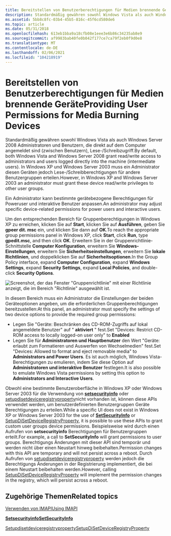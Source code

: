 ```yaml
---
title: Bereitstellen von Benutzerberechtigungen für Medien brennende Geräte
description: Standardmäßig gewähren sowohl Windows Vista als auch Windows Server 2008 Administratoren und Benutzern, die direkt auf dem Computer angemeldet sind (zwischen Benutzern), Lese-/Schreibzugriff.
ms.assetid: 5bb8c8fc-03b4-45b5-816c-45f6cd580de6
ms.topic: article
ms.date: 05/31/2018
ms.openlocfilehash: 613eb1bba9a18cfb08e1eee3e6b86c34235ab8e9
ms.sourcegitcommit: af9983bab40fe0b042f177ce7ca79f2eb0f9d0e8
ms.translationtype: MT
ms.contentlocale: de-DE
ms.lasthandoff: 02/06/2021
ms.locfileid: "104218919"
---
```

# <a name="providing-user-permissions-for-media-burning-devices"></a><span data-ttu-id="b472d-103">Bereitstellen von Benutzerberechtigungen für Medien brennende Geräte</span><span class="sxs-lookup"><span data-stu-id="b472d-103">Providing User Permissions for Media Burning Devices</span></span>

<span data-ttu-id="b472d-104">Standardmäßig gewähren sowohl Windows Vista als auch Windows Server 2008 Administratoren und Benutzern, die direkt auf dem Computer angemeldet sind (zwischen Benutzern), Lese-/Schreibzugriff.</span><span class="sxs-lookup"><span data-stu-id="b472d-104">By default, both Windows Vista and Windows Server 2008 grant read/write access to administrators and users logged directly into the machine (intermediate users).</span></span> <span data-ttu-id="b472d-105">In Windows XP und Windows Server 2003 muss ein Administrator diesen Geräten jedoch Lese-/Schreibberechtigungen für andere Benutzergruppen erteilen.</span><span class="sxs-lookup"><span data-stu-id="b472d-105">However, in Windows XP and Windows Server 2003 an administrator must grant these device read/write privileges to other user groups.</span></span>

<span data-ttu-id="b472d-106">Ein Administrator kann bestimmte gerätebezogene Berechtigungen für Poweruser und interaktive Benutzer anpassen.</span><span class="sxs-lookup"><span data-stu-id="b472d-106">An administrator may adjust specific device-related permissions for power users and interactive users.</span></span>

<span data-ttu-id="b472d-107">Um den entsprechenden Bereich für Gruppenberechtigungen in Windows XP zu erreichen, klicken Sie auf **Start**, klicken Sie auf **Ausführen**, geben Sie **gpeer dit. msc** ein, und klicken Sie dann auf **OK**.</span><span class="sxs-lookup"><span data-stu-id="b472d-107">To reach the appropriate group permissions panel in Windows XP, click **Start**, click **Run**, type **gpedit.msc**, and then click **OK**.</span></span> <span data-ttu-id="b472d-108">Erweitern Sie in der Gruppenrichtlinie-Schnittstelle **Computer Konfiguration**, erweitern Sie **Windows-Einstellungen**, erweitern Sie **Sicherheitseinstellungen**, erweitern Sie **lokale Richtlinien**, und doppelklicken Sie auf **Sicherheitsoptionen**.</span><span class="sxs-lookup"><span data-stu-id="b472d-108">In the Group Policy interface, expand **Computer Configuration**, expand **Windows Settings**, expand **Security Settings**, expand **Local Policies**, and double-click **Security Options**.</span></span>

![Screenshot, der das Fenster "Gruppenrichtlinie" mit einer Richtlinie anzeigt, die im Bereich "Richtlinie" ausgewählt ist.](images/gpolpanel.jpg)

<span data-ttu-id="b472d-110">In diesem Bereich muss ein Administrator die Einstellungen der beiden Geräteoptionen angeben, um die erforderlichen Gruppenberechtigungen bereitzustellen:</span><span class="sxs-lookup"><span data-stu-id="b472d-110">At this panel, an administrator must specify the settings of two device options to provide the required group permissions:</span></span>

-   <span data-ttu-id="b472d-111">Legen Sie "Geräte: Beschränken des CD-ROM-Zugriffs auf lokal angemeldete Benutzer" auf " **aktiviert** " fest.</span><span class="sxs-lookup"><span data-stu-id="b472d-111">Set "Devices: Restrict CD-ROM access to locally logged-on user only" to **Enabled**</span></span>
-   <span data-ttu-id="b472d-112">Legen Sie für **Administratoren und Hauptbenutzer** den Wert "Geräte: erlaubt zum Formatieren und Auswerfen von Wechselmedien" fest.</span><span class="sxs-lookup"><span data-stu-id="b472d-112">Set "Devices: Allowed to format and eject removable media" to **Administrators and Power Users**.</span></span> <span data-ttu-id="b472d-113">Es ist auch möglich, Windows Vista-Berechtigungen zu emulieren, indem Sie diese Option auf **Administratoren und interaktive Benutzer** festlegen.</span><span class="sxs-lookup"><span data-stu-id="b472d-113">It is also possible to emulate Windows Vista permissions by setting this option to **Administrators and Interactive Users**.</span></span>

<span data-ttu-id="b472d-114">Obwohl eine bestimmte Benutzeroberfläche in Windows XP oder Windows Server 2003 für die Verwendung von [**setsecurityinfo**](/windows/desktop/api/aclapi/nf-aclapi-setsecurityinfo) oder [setupdisetdeviceregistryproperty](/windows/win32/api/setupapi/nf-setupapi-setupdisetdeviceregistrypropertya)nicht vorhanden ist, können diese APIs verwendet werden, um benutzerdefinierten Benutzergruppen Geräte Berechtigungen zu erteilen.</span><span class="sxs-lookup"><span data-stu-id="b472d-114">While a specific UI does not exist in Windows XP or Windows Server 2003 for the use of [**SetSecurityInfo**](/windows/desktop/api/aclapi/nf-aclapi-setsecurityinfo) or [SetupDiSetDeviceRegistryProperty](/windows/win32/api/setupapi/nf-setupapi-setupdisetdeviceregistrypropertya), it is possible to use these APIs to grant custom user groups device permissions.</span></span> <span data-ttu-id="b472d-115">Beispielsweise wird durch einen Aufrufen von **setsecurityinfo** Berechtigungen für Benutzergruppen erteilt.</span><span class="sxs-lookup"><span data-stu-id="b472d-115">For example, a call to **SetSecurityInfo** will grant permissions to user groups.</span></span> <span data-ttu-id="b472d-116">Berechtigungs Änderungen mit dieser API sind temporär und werden nicht über einen Neustart hinweg beibehalten.</span><span class="sxs-lookup"><span data-stu-id="b472d-116">Permission changes with this API are temporary and will not persist across a reboot.</span></span> <span data-ttu-id="b472d-117">Durch Aufrufen von [setupdisetdeviceregistryproperty](/windows/win32/api/setupapi/nf-setupapi-setupdisetdeviceregistrypropertya) werden jedoch die Berechtigungs Änderungen in der Registrierung implementiert, die bei einem Neustart beibehalten werden.</span><span class="sxs-lookup"><span data-stu-id="b472d-117">However, calling [SetupDiSetDeviceRegistryProperty](/windows/win32/api/setupapi/nf-setupapi-setupdisetdeviceregistrypropertya) will implement the permission changes in the registry, which will persist across a reboot.</span></span>

## <a name="related-topics"></a><span data-ttu-id="b472d-118">Zugehörige Themen</span><span class="sxs-lookup"><span data-stu-id="b472d-118">Related topics</span></span>

<dl> <dt>

[<span data-ttu-id="b472d-119">Verwenden von IMAPI</span><span class="sxs-lookup"><span data-stu-id="b472d-119">Using IMAPI</span></span>](using-imapi.md)
</dt> <dt>

[<span data-ttu-id="b472d-120">**Setsecurityinfo**</span><span class="sxs-lookup"><span data-stu-id="b472d-120">**SetSecurityInfo**</span></span>](/windows/desktop/api/aclapi/nf-aclapi-setsecurityinfo)
</dt> <dt>

[<span data-ttu-id="b472d-121">Setupdisetdeviceregistryproperty</span><span class="sxs-lookup"><span data-stu-id="b472d-121">SetupDiSetDeviceRegistryProperty</span></span>](/windows/win32/api/setupapi/nf-setupapi-setupdisetdeviceregistrypropertya)
</dt> </dl>

 

 